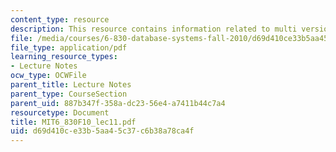```yaml
---
content_type: resource
description: This resource contains information related to multi version sysytem
file: /media/courses/6-830-database-systems-fall-2010/d69d410ce33b5aa45c37c6b38a78ca4f_MIT6_830F10_lec11.pdf
file_type: application/pdf
learning_resource_types:
- Lecture Notes
ocw_type: OCWFile
parent_title: Lecture Notes
parent_type: CourseSection
parent_uid: 887b347f-358a-dc23-56e4-a7411b44c7a4
resourcetype: Document
title: MIT6_830F10_lec11.pdf
uid: d69d410c-e33b-5aa4-5c37-c6b38a78ca4f
---
```


